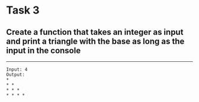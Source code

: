 # Task 3

## Create a function that takes an integer as input and print a triangle with the base as long as the input in the console
---
```
Input: 4
Output:
*
* *
* * *
* * * *
```